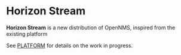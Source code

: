 # Horizon Stream

**Horizon Stream** is a new distribution of OpenNMS, inspired from the existing platform

See [PLATFORM](platform/README.md) for details on the work in progress.
